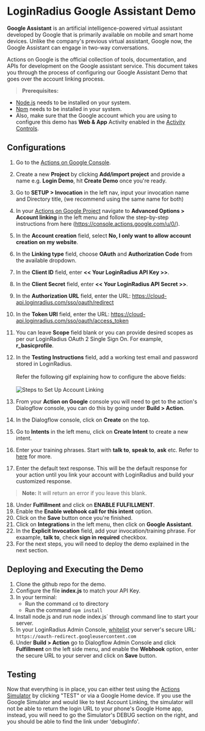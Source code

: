 # LoginRadius Google Assistant Demo

**Google Assistant** is an artificial intelligence-powered virtual assistant developed by Google that is primarily available on mobile and smart home devices. Unlike the company's previous virtual assistant, Google now, the Google Assistant can engage in two-way conversations.

Actions on Google is the official collection of tools, documentation, and APIs for development on the Google assistant service. This document takes you through the process of configuring our Google Assistant Demo that goes over the account linking process.


> **Prerequisites:**
- [Node.js](https://nodejs.org/) needs to be installed on your system. 
- [Npm](https://www.npmjs.com/) needs to be installed in your system.
- Also, make sure that the Google account which you are using to configure this demo has **Web & App** Activity enabled in the [Activity Controls](https://myaccount.google.com/activitycontrols/search).

## Configurations

1. Go to the [Actions on Google Console](https://console.actions.google.com).
2. Create a new **Project** by clicking **Add/import project** and provide a name e.g. **Login Demo**, hit **Create Demo** once you're ready.
3. Go to **SETUP > Invocation** in the left nav, input your invocation name and Directory title, (we recommend using the same name for both)
4. In your [Actions on Google Project](https://console.actions.google.com/u/0/) navigate to **Advanced Options > Account linking** in the left menu and follow the step-by-step instructions from here (https://console.actions.google.com/u/0/).
5. In the **Account creation** field, select **No, I only want to allow account creation on my website**.
6. In the **Linking type** field, choose **OAuth** and **Authorization Code** from the available dropdown.
7. In the **Client ID** field, enter **<< Your LoginRadius API Key >>**.
8. In the **Client Secret** field, enter **<< Your LoginRadius API Secret >>**.
9. In the **Authorization URL** field, enter the URL: https://cloud-api.loginradius.com/sso/oauth/redirect
10. In the **Token URI** field, enter the URL: https://cloud-api.loginradius.com/sso/oauth/access_token
11. You can leave **Scope** field blank or you can provide desired scopes as per our LoginRadius OAuth 2 Single Sign On. For example, **r_basicprofile**.
12. In the **Testing Instructions** field, add a working test email and password stored in LoginRadius. 
<br><br>Refer the following gif explaining how to configure the above fields:
<br><br>![Steps to Set Up Account Linking](https://apidocs.lrcontent.com/images/Untitled_187085b101b533b19b3.66511265.gif "steps to set up account linking")

13. From your **Action on Google** console you will need to get to the action's Dialogflow console, you can do this by going under **Build > Action**.
14. In the Dialogflow console, click on **Create** on the top.
15. Go to **Intents** in the left menu, click on **Create Intent** to create a new intent.
16. Enter your training phrases. Start with **talk to**, **speak to**, **ask** etc. Refer to [here](https://developers.google.com/actions/localization/languages-locales) for more.
17. Enter the default text response. This will be the default response for your action until you link your account with LoginRadius and build your customized response. 
> **Note:** It will return an error if you leave this blank.
18. Under **Fulfillment** and click on **ENABLE FULFILLMENT**.
19. Enable the **Enable webhook call for this intent** option.
20. Click on the **Save** button once you're finished.
21. Click on **Integrations** in the left menu, then click on **Google Assistant**.
22. In the **Explicit Invocation** field, add your invocation/training phrase. For exaample, **talk to**, check **sign in required** checkbox.
23. For the next steps, you will need to deploy the demo explained in the next section.

## Deploying and Executing the Demo

1. Clone the github repo for the demo.
2. Configure the file **index.js** to match your API Key.
3. In your terminal:
   - Run the command `cd` to directory
   - Run the command `npm install`
4. Install node.js and run node index.js` through command line to start your server.
5. In your LoginRadius Admin Console, [whitelist](/api/v2/admin-console/dev-stagin-sandbox-environment) your server's secure URL: `https://oauth-redirect.googleusercontent.com`
6. Under **Build > Action** go to Dialogflow Admin Console and click **Fulfillment** on the left side menu, and enable the **Webhook** option, enter the secure URL to your server and click on **Save** button.

## Testing

Now that everything is in place, you can either test using the [Actions Simulator](https://developers.google.com/actions/tools/simulator) by clicking "TEST" or via a Google Home device. If you use the Google Simulator and would like to test Account Linking, the simulator will not be able to return the login URL to your phone's Google Home app, instead, you will need to go the Simulator's DEBUG section on the right, and you should be able to find the link under 'debugInfo'.

